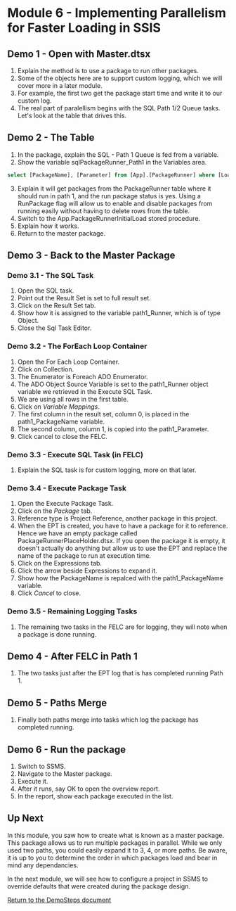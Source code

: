 ﻿# Module 6 - Implementing Parallelism for Faster Loading in SSIS

## Demo 1 - Open with Master.dtsx

1. Explain the method is to use a package to run other packages.
2. Some of the objects here are to support custom logging, which we will cover more in a later module.
3. For example, the first two get the package start time and write it to our custom log.
4. The real part of paralellism begins with the SQL Path 1/2 Queue tasks. Let's look at the table that drives this.

## Demo 2 - The Table

1. In the package, explain the SQL - Path 1 Queue is fed from a variable.
2. Show the variable sqlPackageRunner_Path1 in the Variables area.

```sql
select [PackageName], [Parameter] from [App].[PackageRunner] where [LoadPath] = 1 and [RunPackage] = 'Y' order by [LoadOrder]
```

3. Explain it will get packages from the PackageRunner table where it should run in path 1, and the run package status is yes. Using a RunPackage flag will allow us to enable and disable packages from running easily without having to delete rows from the table.
4. Switch to the App.PackageRunnerInitialLoad stored procedure.
5. Explain how it works.
6. Return to the master package.

## Demo 3 - Back to the Master Package

### Demo 3.1 - The SQL Task

1. Open the SQL task.
2. Point out the Result Set is set to full result set.
3. Click on the Result Set tab.
4. Show how it is assigned to the variable path1_Runner, which is of type Object.
5. Close the Sql Task Editor.

### Demo 3.2 - The ForEach Loop Container

1. Open the For Each Loop Container.
2. Click on Collection.
3. The Enumerator is Foreach ADO Enumerator.
4. The ADO Object Source Variable is set to the path1_Runner object variable we retrieved in the Execute SQL Task.
5. We are using all rows in the first table.
6. Click on _Variable Mappings_.
7. The first column in the result set, column 0, is placed in the path1_PackageName variable.
8. The second column, column 1, is copied into the path1_Parameter.
9. Click cancel to close the FELC.

### Demo 3.3 - Execute SQL Task (in FELC)

1. Explain the SQL task is for custom logging, more on that later.

### Demo 3.4 - Execute Package Task

1. Open the Execute Package Task.
2. Click on the _Package_ tab.
3. Reference type is Project Reference, another package in this project.
4. When the EPT is created, you have to have a package for it to reference. Hence we have an empty package called PackageRunnerPlaceHolder.dtsx. If you open the package it is empty, it doesn't actually do anything but allow us to use the EPT and replace the name of the package to run at execution time.
5. Click on the Expressions tab.
6. Click the arrow beside Expressions to expand it.
7. Show how the PackageName is repalced with the path1_PackageName variable.
8. Click _Cancel_ to close.

### Demo 3.5 - Remaining Logging Tasks

1. The remaining two tasks in the FELC are for logging, they will note when a package is done running.

## Demo 4 - After FELC in Path 1

1. The two tasks just after the EPT log that is has completed running Path 1.

## Demo 5 - Paths Merge

1. Finally both paths merge into tasks which log the package has completed running.

## Demo 6 - Run the package

1. Switch to SSMS.
2. Navigate to the Master package.
3. Execute it.
4. After it runs, say OK to open the overview report.
5. In the report, show each package executed in the list.

## Up Next

In this module, you saw how to create what is known as a master package. This package allows us to run multiple packages in parallel. While we only used two paths, you could easily expand it to 3, 4, or more paths. Be aware, it is up to you to determine the order in which packages load and bear in mind any dependancies. 

In the next module, we will see how to configure a project in SSMS to override defaults that were created during the package design.

[Return to the DemoSteps document](DemoSteps.md)
